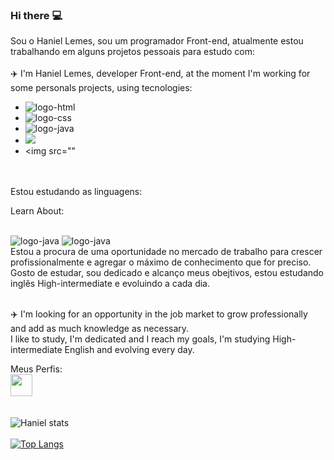 ### Hi there :computer:

Sou o Haniel Lemes, sou um programador Front-end, atualmente estou trabalhando em alguns projetos pessoais para estudo com:
<br>
<br>
 :airplane: I'm Haniel Lemes, developer Front-end, at the moment I'm working for some personals projects, using tecnologies:
<br>
- <img src="https://img.shields.io/badge/HTML-239120?style=for-the-badge&logo=html5&logoColor=white" alt="logo-html"/>
- <img src="https://img.shields.io/badge/CSS-239120?&style=for-the-badge&logo=css3&logoColor=white" alt="logo-css"/>
- <img src="https://img.shields.io/badge/JavaScript-323330?style=for-the-badge&logo=javascript&logoColor=F7DF1E" alt="logo-java">
- <img src="https://img.shields.io/badge/Node.js-43853D?style=for-the-badge&logo=node.js&logoColor=white">
- <img src=""
<br>
<br>
Estou estudando as linguagens:
<p>Learn About:</p>
<br>
<img src="https://img.shields.io/badge/JavaScript-323330?style=for-the-badge&logo=javascript&logoColor=F7DF1E" alt="logo-java">
<img src="https://img.shields.io/badge/React-20232A?style=for-the-badge&logo=react&logoColor=61DAFB" alt="logo-java"/>
<br>
Estou a procura de uma oportunidade no mercado de trabalho para crescer profissionalmente e agregar o máximo de conhecimento que for preciso.
<br>
  Gosto de estudar, sou dedicado e alcanço meus obejtivos, estou estudando inglês High-intermediate e evoluindo a cada dia.
<br>
<br>

 :airplane:  I'm looking for an opportunity in the job market to grow professionally and add as much knowledge as necessary. 
 <br>
 I like to study, I'm dedicated and I reach my goals, I'm studying High-intermediate English and evolving every day.
<br>

Meus Perfis:
<br>
<a href="https://www.linkedin.com/in/haniel-lemes-zangirolami-621a58207/" target="_blank"> <img src="https://t.ctcdn.com.br/09Y6BbLFxNn7XGCYRGzEI0p0oy8=/400x400/smart/filters:format(webp)/i490027.jpeg" height="35px"> <a/>
<br>
<br>


![Haniel stats](https://github-readme-stats.vercel.app/api?username=Hanielss&show_icons=true&theme=transparent)
<br>
<br>
[![Top Langs](https://github-readme-stats.vercel.app/api/top-langs/?username=hanielss&layout=donut-vertical)](https://github.com/anuraghazra/github-readme-stats)



